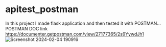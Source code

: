 # apitest_postman
In this project I made flask application and then tested it with POSTMAN...
POSTMAN DOC link https://documenter.getpostman.com/view/27177365/2s9YywdJh1
![Screenshot 2024-02-04 190916](https://github.com/tim-fihost/apitest_postman/assets/92898560/74309acb-09bb-464e-b0a5-bbaa601c3958)
